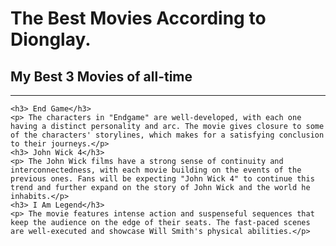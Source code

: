 <html>

<head>
    <Title>DIONGLAY  
    </Title>
    <h1> The Best Movies According to Dionglay.</h1>
    <h2> My Best 3 Movies of all-time</h2>
    <hr>

    <h3> End Game</h3>
    <p> The characters in "Endgame" are well-developed, with each one having a distinct personality and arc. The movie gives closure to some of the characters' storylines, which makes for a satisfying conclusion to their journeys.</p>
    <h3> John Wick 4</h3>
    <p> The John Wick films have a strong sense of continuity and interconnectedness, with each movie building on the events of the previous ones. Fans will be expecting "John Wick 4" to continue this trend and further expand on the story of John Wick and the world he inhabits.</p>
    <h3> I Am Legend</h3>
    <p> The movie features intense action and suspenseful sequences that keep the audience on the edge of their seats. The fast-paced scenes are well-executed and showcase Will Smith's physical abilities.</p>
</head>
</html>
